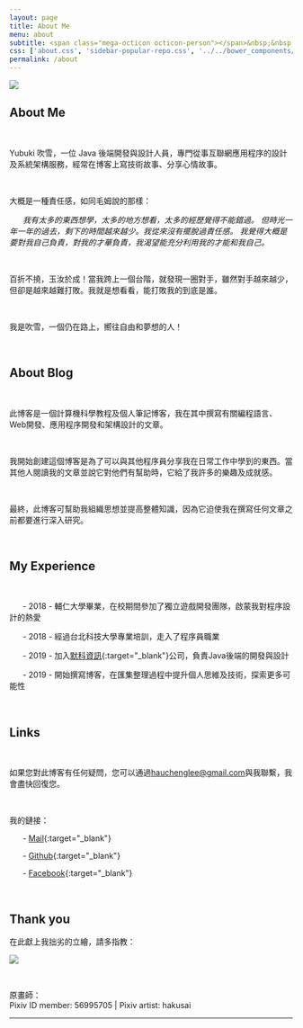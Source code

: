 ```yaml
---
layout: page
title: About Me
menu: about
subtitle: <span class="mega-octicon octicon-person"></span>&nbsp;&nbsp; I am a programmer
css: ['about.css', 'sidebar-popular-repo.css', '../../bower_components/flag-icon-css/css/flag-icon.min.css']
permalink: /about
---
```


![](http://www.hauchenglee.com/assets/images/about/about-me.jpg)

## **About Me**

<br>

Yubuki 吹雪，一位 Java 後端開發與設計人員，專門從事互聯網應用程序的設計及系統架構服務，經常在博客上寫技術故事、分享心情故事。

<br>

大概是一種責任感，如同毛姆說的那樣：

&nbsp;&nbsp;&nbsp;&nbsp;&nbsp;&nbsp;*我有太多的東西想學，太多的地方想看，太多的經歷覺得不能錯過。
但時光一年一年的過去，剩下的時間越來越少。我從來沒有擺脫過責任感。
我覺得大概是要對我自己負責，對我的才華負責，我渴望能充分利用我的才能和我自己。*

<br>

百折不撓，玉汝於成！當我跨上一個台階，就發現一圈對手，雖然對手越來越少，但卻是越來越難打敗。我就是想看看，能打敗我的到底是誰。

<br>

我是吹雪，一個仍在路上，嚮往自由和夢想的人！

<br>

## **About Blog**

<br>

此博客是一個計算機科學教程及個人筆記博客，我在其中撰寫有關編程語言、Web開發、應用程序開發和架構設計的文章。

<br>

我開始創建這個博客是為了可以與其他程序員分享我在日常工作中學到的東西。當其他人閱讀我的文章並說它對他們有幫助時，它給了我許多的樂趣及成就感。

<br>

最終，此博客可幫助我組織思想並提高整體知識，因為它迫使我在撰寫任何文章之前都要進行深入研究。

<br>

## **My Experience**

<br>

&nbsp;&nbsp;&nbsp;&nbsp;&nbsp;&nbsp;- 2018 - 輔仁大學畢業，在校期間參加了獨立遊戲開發團隊，啟蒙我對程序設計的熱愛

&nbsp;&nbsp;&nbsp;&nbsp;&nbsp;&nbsp;- 2018 - 經過台北科技大學專業培訓，走入了程序員職業

&nbsp;&nbsp;&nbsp;&nbsp;&nbsp;&nbsp;- 2019 - 加入[默科資訊](http://www.mercue.biz/){:target="_blank"}公司，負責Java後端的開發與設計

&nbsp;&nbsp;&nbsp;&nbsp;&nbsp;&nbsp;- 2019 - 開始撰寫博客，在匯集整理過程中提升個人思維及技術，探索更多可能性

<br>

## **Links**

<br>

如果您對此博客有任何疑問，您可以通過[hauchenglee@gmail.com](mailto:hauchenglee@gmail.com)與我聯繫，我會盡快回復您。

<br>

我的鏈接：

&nbsp;&nbsp;&nbsp;&nbsp;&nbsp;&nbsp;- [Mail](mailto:hauchenglee@gmail.com){:target="_blank"}

&nbsp;&nbsp;&nbsp;&nbsp;&nbsp;&nbsp;- [Github](https://github.com/hauchenglee){:target="_blank"}

&nbsp;&nbsp;&nbsp;&nbsp;&nbsp;&nbsp;- [Facebook](https://www.facebook.com/profile.php?id=100017196364009){:target="_blank"}

<br>

## **Thank you**

在此獻上我拙劣的立繪，請多指教：

![](http://www.hauchenglee.com/assets/images/about/pixiv-id-56995705_p0.jpg)

<br>

原畫師：<br>
Pixiv ID member: 56995705 | Pixiv artist: hakusai

---